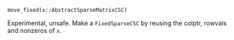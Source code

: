 ```
move_fixed(x::AbstractSparseMatrixCSC)
```

Experimental, unsafe. Make a `FixedSparseCSC` by reusing the colptr, rowvals and nonzeros of `x`.
